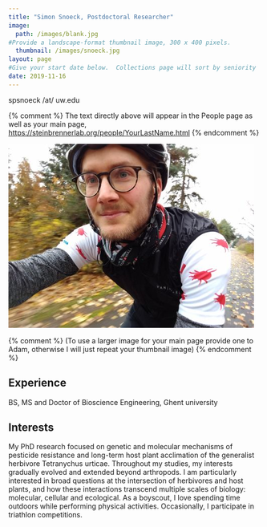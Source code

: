 ```yaml
---
title: "Simon Snoeck, Postdoctoral Researcher"
image: 
  path: /images/blank.jpg
#Provide a landscape-format thumbnail image, 300 x 400 pixels.
  thumbnail: /images/snoeck.jpg
layout: page
#Give your start date below.  Collections page will sort by seniority
date: 2019-11-16
---
```


spsnoeck /at/ uw.edu

{% comment %}
The text directly above will appear in the People page as well as your main page, https://steinbrennerlab.org/people/YourLastName.html
{% endcomment %}

<img src="/images/snoeck.jpg" class="align-left" alt="">

<BR CLEAR="left">

{% comment %}
(To use a larger image for your main page provide one to Adam, otherwise I will just repeat your thumbnail image)
{% endcomment %}

## Experience
BS, MS and Doctor of Bioscience Engineering, Ghent university

## Interests
My PhD research focused on genetic and molecular mechanisms of pesticide resistance and long-term host plant acclimation of the generalist herbivore Tetranychus urticae. Throughout my studies, my interests gradually evolved and extended beyond arthropods. I am particularly interested in broad questions at the intersection of herbivores and host plants, and how these interactions transcend multiple scales of biology: molecular, cellular and ecological.
As a boyscout, I love spending time outdoors while performing physical activities. Occasionally, I participate in triathlon competitions.